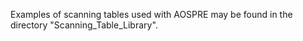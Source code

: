 Examples of scanning tables used with AOSPRE may be found in the directory "Scanning_Table_Library".